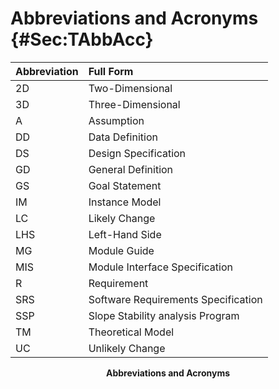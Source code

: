 # Abbreviations and Acronyms {#Sec:TAbbAcc}

<div id="Table:TAbbAcc"></div>

|Abbreviation|Full Form                          |
|:-----------|:----------------------------------|
|2D          |Two-Dimensional                    |
|3D          |Three-Dimensional                  |
|A           |Assumption                         |
|DD          |Data Definition                    |
|DS          |Design Specification               |
|GD          |General Definition                 |
|GS          |Goal Statement                     |
|IM          |Instance Model                     |
|LC          |Likely Change                      |
|LHS         |Left-Hand Side                     |
|MG          |Module Guide                       |
|MIS         |Module Interface Specification     |
|R           |Requirement                        |
|SRS         |Software Requirements Specification|
|SSP         |Slope Stability analysis Program   |
|TM          |Theoretical Model                  |
|UC          |Unlikely Change                    |

**<p align="center">Abbreviations and Acronyms</p>**
